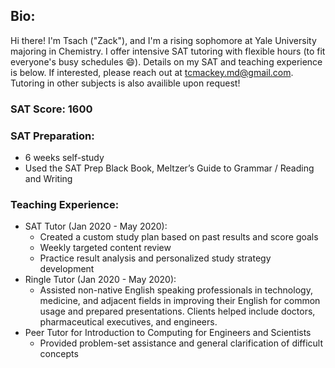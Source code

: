 ## Bio: 
Hi there! I'm Tsach ("Zack"), and I'm a rising sophomore at Yale University majoring in Chemistry. I offer intensive SAT tutoring with flexible hours (to fit everyone's busy schedules :smile:). Details on my SAT and teaching experience is below. If interested, please reach out at tcmackey.md@gmail.com. Tutoring  in other subjects is also availible upon request! 

### SAT Score: 1600 

### SAT Preparation:  
- 6 weeks self-study
- Used the SAT Prep Black Book, Meltzer’s Guide to Grammar / Reading and Writing

### Teaching Experience: 
- SAT Tutor (Jan 2020 - May 2020):
     - Created a custom study plan based on past results and score goals
     - Weekly targeted content review
     - Practice result analysis and personalized study strategy development 
- Ringle Tutor (Jan 2020 - May 2020): 
     - Assisted non-native English speaking professionals in technology, medicine, and adjacent fields in improving their English for common usage and prepared presentations. Clients helped include doctors, pharmaceutical executives, and engineers.
- Peer Tutor for Introduction to Computing for Engineers and Scientists
     -  Provided problem-set assistance and general clarification of difficult concepts
